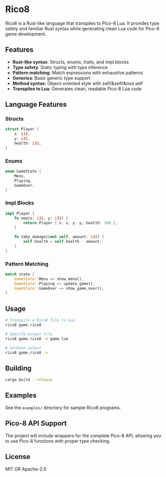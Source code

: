 # Rico8

Rico8 is a Rust-like language that transpiles to Pico-8 Lua. It provides type safety and familiar Rust syntax 
while generating clean Lua code for Pico-8 game development.

## Features

- **Rust-like syntax**: Structs, enums, traits, and impl blocks
- **Type safety**: Static typing with type inference
- **Pattern matching**: Match expressions with exhaustive patterns
- **Generics**: Basic generic type support
- **Method syntax**: Object-oriented style with self/&self/&mut self
- **Transpiles to Lua**: Generates clean, readable Pico-8 Lua code

## Language Features

### Structs
```rust
struct Player {
    x: i32,
    y: i32,
    health: i32,
}
```

### Enums
```rust
enum GameState {
    Menu,
    Playing,
    GameOver,
}
```

### Impl Blocks
```rust
impl Player {
    fn new(x: i32, y: i32) {
        return Player { x: x, y: y, health: 100 };
    }
    
    fn take_damage(&mut self, amount: i32) {
        self.health = self.health - amount;
    }
}
```

### Pattern Matching
```rust
match state {
    GameState::Menu => show_menu(),
    GameState::Playing => update_game(),
    GameState::GameOver => show_game_over(),
}
```

## Usage

```bash
# Transpile a Rico8 file to Lua
rico8 game.rico8

# Specify output file
rico8 game.rico8 -o game.lua

# Verbose output
rico8 game.rico8 -v
```

## Building

```bash
cargo build --release
```

## Examples

See the `examples/` directory for sample Rico8 programs.

## Pico-8 API Support

The project will include wrappers for the complete Pico-8 API, allowing you to use Pico-8 functions with 
proper type checking.

## License

MIT OR Apache-2.0